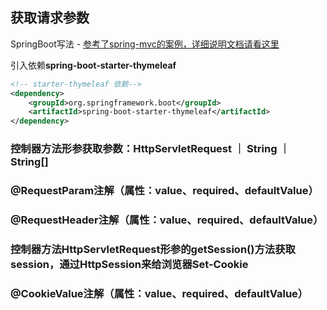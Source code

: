 ## 获取请求参数
SpringBoot写法 - [参考了spring-mvc的案例，详细说明文档请看这里](https://github.com/atcn-atguigu/spring-mvc/tree/master/03_springmvc_fetchReqArgs)

引入依赖**spring-boot-starter-thymeleaf**
```xml
<!-- starter-thymeleaf 依赖-->
<dependency>
    <groupId>org.springframework.boot</groupId>
    <artifactId>spring-boot-starter-thymeleaf</artifactId>
</dependency>
```
### 控制器方法形参获取参数：HttpServletRequest ｜ String ｜ String[]
### @RequestParam注解（属性：value、required、defaultValue）
### @RequestHeader注解（属性：value、required、defaultValue）
### 控制器方法HttpServletRequest形参的getSession()方法获取session，通过HttpSession来给浏览器Set-Cookie
### @CookieValue注解（属性：value、required、defaultValue）